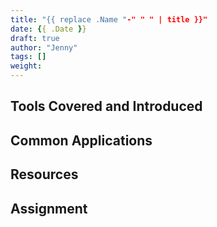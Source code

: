 ```yaml
---
title: "{{ replace .Name "-" " " | title }}"
date: {{ .Date }}
draft: true
author: "Jenny"
tags: []
weight:
---
```


## Tools Covered and Introduced

## Common Applications

## Resources

## Assignment